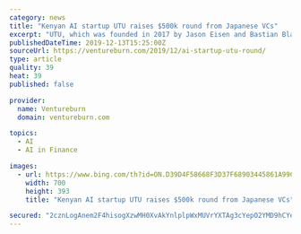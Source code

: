 ```yaml
---
category: news
title: "Kenyan AI startup UTU raises $500k round from Japanese VCs"
excerpt: "UTU, which was founded in 2017 by Jason Eisen and Bastian Blankenburg, provides trust infrastructure for mobility, sharing, fintech, and e-commerce platforms. It’s not clear where Eisen and Blankenburg are from. The startup’s Trust API seamlessly serves up personalised recommendations for trusted service providers on sharing platforms to ..."
publishedDateTime: 2019-12-13T15:25:00Z
sourceUrl: https://ventureburn.com/2019/12/ai-startup-utu-round/
type: article
quality: 39
heat: 39
published: false

provider:
  name: Ventureburn
  domain: ventureburn.com

topics:
  - AI
  - AI in Finance

images:
  - url: https://www.bing.com/th?id=ON.D39D4F58668F3D37F68903445861A99C
    width: 700
    height: 393
    title: "Kenyan AI startup UTU raises $500k round from Japanese VCs"

secured: "2cznLogAnem2F4hisogXzwMH0XvAkYnlplpWxMUVrYXTAg3cYepO2YMD9hCYeKKC00OY2dpMs+aXrSBlk2YF1mScSEkSHYpyRodvVTn0/Tuntxlj0Abh/sne5HV6cl8OGDpY6N52TuxVkN8rJzTee6nY5Dzw514ReaMP05KoQ/7Id9EgbKO6Tp6CvhD2lKNA0vDvSt8hcesRD48rACFjIOsMzWPRjSCQXJFqbtEUI9oWACiRxMY1s0CvMs7Vr8WGlwshmH6269K3OACUo39JiQ==;balKxbL7qpAGYjVU+SPF8w=="
---
```


